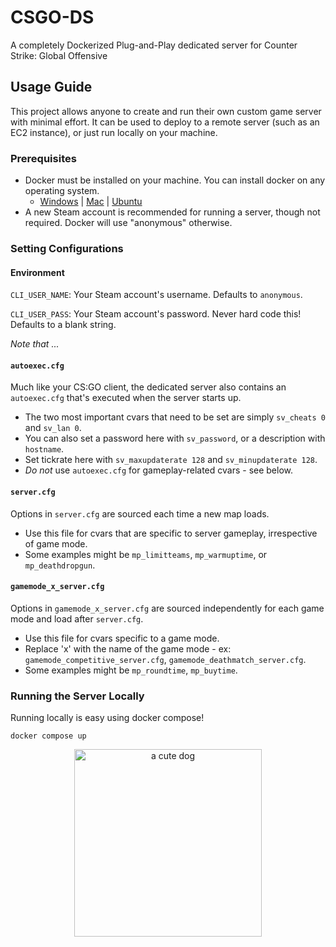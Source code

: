 # CSGO-DS
A completely Dockerized Plug-and-Play dedicated server for Counter Strike: Global Offensive

## Usage Guide
This project allows anyone to create and run their own custom game server with minimal effort. It can be used to deploy to 
a remote server (such as an EC2 instance), or just run locally on your machine.

### Prerequisites
- Docker must be installed on your machine. You can install docker on any operating system.
  + [Windows](https://docs.docker.com/docker-for-windows/install/) | [Mac](https://docs.docker.com/docker-for-mac/install/) | [Ubuntu](https://docs.docker.com/install/linux/docker-ce/ubuntu/)
- A new Steam account is recommended for running a server, though not required. Docker will use "anonymous" otherwise.

### Setting Configurations
#### Environment
`CLI_USER_NAME`: Your Steam account's username. Defaults to `anonymous`.

`CLI_USER_PASS`: Your Steam account's password. Never hard code this! Defaults to a blank string.

*Note that ...*

#### `autoexec.cfg`
Much like your CS:GO client, the dedicated server also contains an `autoexec.cfg` that's executed when the server starts up. 
+ The two most important cvars that need to be set are simply `sv_cheats 0` and `sv_lan 0`.
+ You can also set a password here with `sv_password`, or a description with `hostname`.
+ Set tickrate here with `sv_maxupdaterate 128` and `sv_minupdaterate 128`.
+ *Do not* use `autoexec.cfg` for gameplay-related cvars - see below.

#### `server.cfg`
Options in `server.cfg` are sourced each time a new map loads. 
+ Use this file for cvars that are specific to server gameplay, irrespective of game mode.
+ Some examples might be `mp_limitteams`, `mp_warmuptime`, or `mp_deathdropgun`.

#### `gamemode_x_server.cfg`
Options in `gamemode_x_server.cfg` are sourced independently for each game mode and load after `server.cfg`.
+ Use this file for cvars specific to a game mode.
+ Replace 'x' with the name of the game mode - ex: `gamemode_competitive_server.cfg`, `gamemode_deathmatch_server.cfg`.
+ Some examples might be `mp_roundtime`, `mp_buytime`.

### Running the Server Locally
Running locally is easy using docker compose!

`docker compose up`

<p align="center"><img src="https://1000logos.net/wp-content/uploads/2017/12/CSGO-Logo.png" alt="a cute dog" height="300"/></p>
